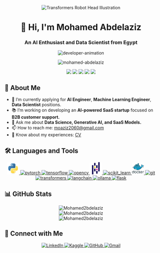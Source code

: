 <div>
    <div align="center">
      <img src="https://github.com/user-attachments/assets/38c9e710-3076-4575-a770-2997f2fe3a2d" alt="Transformers Robot Head Illustration" height="250">
    </div>

<h1 align="center">👋 Hi, I'm Mohamed Abdelaziz</h1>

<h3 align="center">An AI Enthusiast and Data Scientist from Egypt</h3>

<p align="center"><img src="https://github.com/Adam-pw/Adam-pw/blob/main/animation_500_kxa883sd.gif" alt="developer-animation"></p>

<p align="center">
    <img src="https://komarev.com/ghpvc/?username=mohamed-abdelaziz&label=Profile%20views&color=0e75b6&style=flat" alt="mohamed-abdelaziz">
</p>

<p align="center">
    <img src="https://img.shields.io/badge/Age-23-blue">
    <img src="https://img.shields.io/badge/Focus-NLP%20%26%20Conversational%20AI-red">
    <img src="https://img.shields.io/badge/Lives-Giza%2C%20Egypt-blue">
    <img src="https://img.shields.io/badge/Languages-English%20%26%20Arabic-orange">
    <img src="https://img.shields.io/badge/Role-Data%20Scientist%20%26%20ML%20Engineer-blueviolet">
</p>

## 📖 About Me

- 🌱 I’m currently applying for **AI Engineer**, **Machine Learning Engineer**, **Data Scientist** positions.
- 📚 I’m working on developing an **AI-powered SaaS startup** focused on **B2B customer support.**
- 💬 Ask me about **Data Science, Generative AI, and SaaS Models.**
- 📫 How to reach me: [moaziz2060@gmail.com](mailto:moaziz2060@gmail.com)
- 📄 Know about my experiences: [CV](https://drive.google.com/file/d/1ZB59_ri7JRmGavHLV3VrqhmKqJB50qOY/view?usp=drive_link)

## 🛠️ Languages and Tools
  <div align="center">
  <a href="https://www.python.org" target="_blank" rel="noreferrer"> <img src="https://raw.githubusercontent.com/devicons/devicon/master/icons/python/python-original.svg" alt="python" width="40" height="40"/> </a> 
  <a href="https://pytorch.org/" target="_blank" rel="noreferrer"> <img src="https://www.vectorlogo.zone/logos/pytorch/pytorch-icon.svg" alt="pytorch" width="40" height="40"/> </a> 
  <a href="https://www.tensorflow.org" target="_blank" rel="noreferrer"> <img src="https://www.vectorlogo.zone/logos/tensorflow/tensorflow-icon.svg" alt="tensorflow" width="40" height="40"/> </a> 
  <a href="https://opencv.org/" target="_blank" rel="noreferrer"> <img src="https://www.vectorlogo.zone/logos/opencv/opencv-icon.svg" alt="opencv" width="40" height="40"/> </a> 
  <a href="https://pandas.pydata.org/" target="_blank" rel="noreferrer"> <img src="https://raw.githubusercontent.com/devicons/devicon/2ae2a900d2f041da66e950e4d48052658d850630/icons/pandas/pandas-original.svg" alt="pandas" width="40" height="40"/> </a> 
  <a href="https://scikit-learn.org/" target="_blank" rel="noreferrer"> <img src="https://upload.wikimedia.org/wikipedia/commons/0/05/Scikit_learn_logo_small.svg" alt="scikit_learn" width="40" height="40"/> </a> 
  <a href="https://www.docker.com/" target="_blank" rel="noreferrer"> <img src="https://raw.githubusercontent.com/devicons/devicon/master/icons/docker/docker-original-wordmark.svg" alt="docker" width="40" height="40"/> </a> 
  <a href="https://git-scm.com/" target="_blank" rel="noreferrer"> <img src="https://www.vectorlogo.zone/logos/git-scm/git-scm-icon.svg" alt="git" width="40" height="40"/> </a> 
  <a href="https://huggingface.co/transformers/" target="_blank" rel="noreferrer"> <img src="https://huggingface.co/front/assets/huggingface_logo.svg" alt="transformers" width="40" height="40"/> </a> 
  <a href="https://python.langchain.com/" target="_blank" rel="noreferrer"> <img src="https://avatars.githubusercontent.com/u/126733545?s=48&v=4" alt="langchain" width="40" height="40"/> </a> 
  <a href="https://www.ollama.com/" target="_blank" rel="noreferrer"> <img src="https://www.ollama.com/public/ollama.png" alt="ollama" width="40" height="40"/> </a> 
  <a href="https://flask.palletsprojects.com/" target="_blank" rel="noreferrer"> <img src="https://github.com/user-attachments/assets/c41422f0-2f51-4fd4-93e7-79cb8f5ee8e2" alt="flask" width="40" height="40"/> </a>
</div>

## 📊 GitHub Stats

<div align="center">
    <img src="https://github-readme-stats.vercel.app/api/top-langs?username=Mohamed2bdelaziz&show_icons=true&locale=en&layout=compact" alt="Mohamed2bdelaziz" />
    <br>
    <img src="https://github-readme-stats.vercel.app/api?username=Mohamed2bdelaziz&show_icons=true&locale=en" alt="Mohamed2bdelaziz" />
    <br>
    <img src="https://github-readme-streak-stats.herokuapp.com/?user=Mohamed2bdelaziz&" alt="Mohamed2bdelaziz" />
</div>

## 📱 Connect with Me

<div align="center">
    <a href="https://www.linkedin.com/in/mohamed3bdelaziz" target="_blank">
        <img src="https://raw.githubusercontent.com/rahuldkjain/github-profile-readme-generator/master/src/images/icons/Social/linked-in-alt.svg" alt="LinkedIn" height="30" width="40" />
    </a>
    <a href="https://www.kaggle.com/mohamedabdelaziz187" target="_blank">
        <img src="https://raw.githubusercontent.com/rahuldkjain/github-profile-readme-generator/master/src/images/icons/Social/kaggle.svg" alt="Kaggle" height="30" width="40" />
    </a>
    <a href="https://github.com/Mohamed2bdelaziz" target="_blank">
        <img src="https://raw.githubusercontent.com/rahuldkjain/github-profile-readme-generator/master/src/images/icons/Social/github.svg" alt="GitHub" height="30" width="40" />
    </a>
  <a href="mailto:moaziz2060@gmail.com" target="_blank">
        <img src="https://storage.googleapis.com/assets_workspace/uploads/7uffzv9dk4sn-2ANudyZddMUfBdOX8YWDbe-8da52413e8fe627a74e653f02de3e001-Gmail.svg" alt="Gmail" height="30" width="40" />
    </a>
</div>
